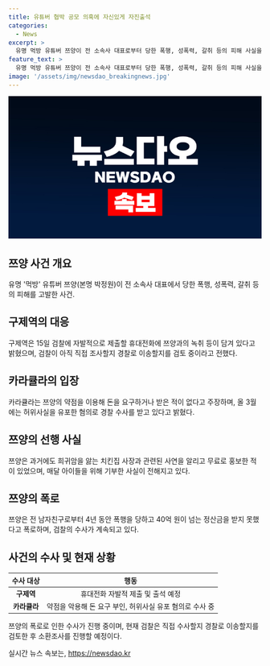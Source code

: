```yaml
---
title: 유튜버 협박 공모 의혹에 자신있게 자진출석
categories:
  - News
excerpt: >
  유명 먹방 유튜버 쯔양이 전 소속사 대표로부터 당한 폭행, 성폭력, 갈취 등의 피해 사실을 고발했다. 이에 검찰은 유튜버들의 협박 및 공모 의혹에 수사에 착수하고, 피의자들은 자진 출석 및 휴대전화 제출을 약속하며 대응하고 있다. 유튜버들 간 허위사실 주장과 관련된 추가 수사도 예정되고 있으며, 쯔양의 과거 선행사실이 다시 조명을 받고 있다. (150자)
feature_text: >
  유명 먹방 유튜버 쯔양이 전 소속사 대표로부터 당한 폭행, 성폭력, 갈취 등의 피해 사실을 고발했다. 이에 검찰은 유튜버들의 협박 및 공모 의혹에 수사에 착수하고, 피의자들은 자진 출석 및 휴대전화 제출을 약속하며 대응하고 있다. 유튜버들 간 허위사실 주장과 관련된 추가 수사도 예정되고 있으며, 쯔양의 과거 선행사실이 다시 조명을 받고 있다. (150자)
image: '/assets/img/newsdao_breakingnews.jpg'
---
```


<p><img src="/assets/img/newsdao_breakingnews.jpg" alt="bookingtag 속보" /></p>

<h2 data-ke-size="size26">쯔양 사건 개요</h2>

<p data-ke-size="size16">유명 '먹방' 유튜버 쯔양(본명 박정원)이 전 소속사 대표에서 당한 폭행, 성폭력, 갈취 등의 피해를 고발한 사건.</p>

<h2 data-ke-size="size26">구제역의 대응</h2>

<p data-ke-size="size16">구제역은 15일 검찰에 자발적으로 제출할 휴대전화에 쯔양과의 녹취 등이 담겨 있다고 밝혔으며, 검찰이 아직 직접 조사할지 경찰로 이송할지를 검토 중이라고 전했다.</p>

<h2 data-ke-size="size26">카라큘라의 입장</h2>

<p data-ke-size="size16">카라큘라는 쯔양의 약점을 이용해 돈을 요구하거나 받은 적이 없다고 주장하며, 올 3월에는 허위사실을 유포한 혐의로 경찰 수사를 받고 있다고 밝혔다.</p>

<h2 data-ke-size="size26">쯔양의 선행 사실</h2>

<p data-ke-size="size16">쯔양은 과거에도 희귀암을 앓는 치킨집 사장과 관련된 사연을 알리고 무료로 홍보한 적이 있었으며, 매달 아이들을 위해 기부한 사실이 전해지고 있다.</p>

<h2 data-ke-size="size26">쯔양의 폭로</h2>

<p data-ke-size="size16">쯔양은 전 남자친구로부터 4년 동안 폭행을 당하고 40억 원이 넘는 정산금을 받지 못했다고 폭로하며, 검찰의 수사가 계속되고 있다.</p>

<h2 data-ke-size="size26">사건의 수사 및 현재 상황</h2>

<table>
    <thead>
        <tr>
            <th rowspan="1" colspan="1">수사 대상</th>
            <th rowspan="1" colspan="1">행동</th>
        </tr>
    </thead>
    <tbody>
        <tr>
            <td style="text-align: center; height: 17px;"><b>구제역</b></td>
            <td style="text-align: center; height: 17px;">휴대전화 자발적 제출 및 출석 예정</td>
        </tr>
        <tr>
            <td style="text-align: center; height: 17px;"><b>카라큘라</b></td>
            <td style="text-align: center; height: 17px;">약점을 악용해 돈 요구 부인, 허위사실 유포 혐의로 수사 중</td>
        </tr>
    </tbody>
</table>

<p data-ke-size="size16">쯔양의 폭로로 인한 수사가 진행 중이며, 현재 검찰은 직접 수사할지 경찰로 이송할지를 검토한 후 소환조사를 진행할 예정이다.</p>
실시간 뉴스 속보는, <a href="https://newsdao.kr" rel="dofollow">https://newsdao.kr</a>


